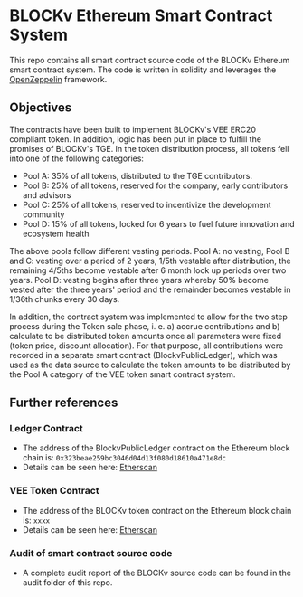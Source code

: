 # BLOCKv Ethereum Smart Contract System

This repo contains all smart contract source code of the BLOCKv Ethereum smart contract system. The code is written in solidity and leverages the [OpenZeppelin](https://openzeppelin.org/) framework. 

## Objectives
The contracts have been built to implement BLOCKv's VEE ERC20 compliant token.
In addition, logic has been put in place to fulfill the promises of BLOCKv's TGE.
In the token distribution process, all tokens fell into one of the following categories:

* Pool A: 35% of all tokens, distributed to the TGE contributors.
* Pool B: 25% of all tokens, reserved for the company, early contributors and advisors
* Pool C: 25% of all tokens, reserved to incentivize the development community
* Pool D: 15% of all tokens, locked for 6 years to fuel future innovation and ecosystem health

The above pools follow different vesting periods. 
Pool A: no vesting, Pool B and C: vesting over a period of 2 years, 1/5th vestable after distribution, the remaining 4/5ths become vestable after 6 month lock up periods over two years. Pool D: vesting begins after three years whereby 50% become vested after the three years' period and the remainder becomes vestable in 1/36th chunks every 30 days.

In addition, the contract system was implemented to allow for the two step process during the Token sale phase, i. e. a) accrue contributions and b) calculate to be distributed token amounts once all parameters were fixed (token price, discount allocation). For that purpose, all contributions were recorded in a separate smart contract (BlockvPublicLedger), which was used as the data source to calculate the token amounts to be distributed by the Pool A category of the VEE token smart contract system.

## Further references
### Ledger Contract
* The address of the BlockvPublicLedger contract on the Ethereum block chain is: `0x323beae259bc3046d04d13f080d18610a471e8dc`
* Details can be seen here: [Etherscan](https://etherscan.io/address/0x323beae259bc3046d04d13f080d18610a471e8dc)

### VEE Token Contract
* The address of the BLOCKv token contract on the Ethereum block chain is: `xxxx`
* Details can be seen here: [Etherscan](https://etherscan.io/token/VEE)

### Audit of smart contract source code
* A complete audit report of the BLOCKv source code can be found in the audit folder of this repo.

